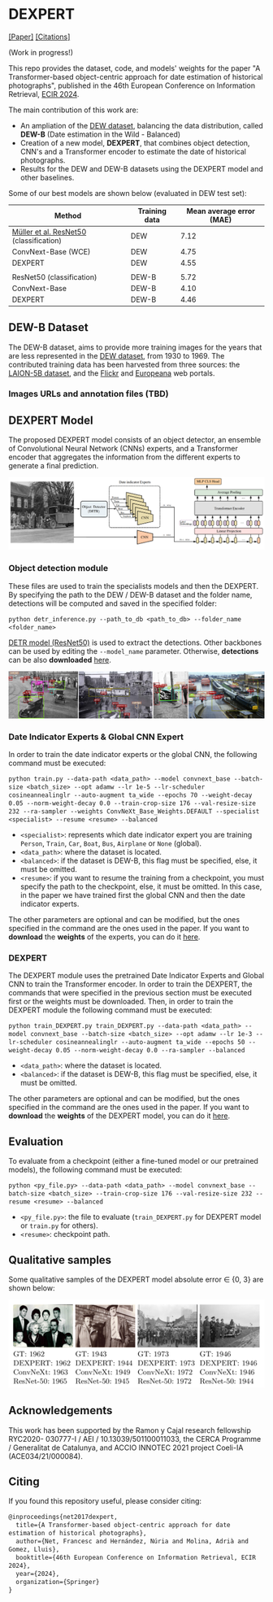 # DEXPERT

[[Paper]](https://todo) [[Citations]](#citing)

(Work in progress!) 

This repo provides the dataset, code, and models' weights for the paper "A Transformer-based object-centric approach for date estimation of historical photographs", published in the 46th European Conference on Information Retrieval, [ECIR 2024](https://www.ecir2024.org/).

The main contribution of this work are:
- An ampliation of the [DEW dataset](https://www.radar-service.eu/radar/en/dataset/tJzxrsYUkvPklBOw), balancing the data distribution, called **DEW-B** (Date estimation in the Wild - Balanced)
- Creation of a new model, **DEXPERT**, that combines object detection, CNN's and a Transformer encoder to estimate the date of historical photographs.
- Results for the DEW and DEW-B datasets using the DEXPERT model and other baselines.

Some of our best models are shown below (evaluated in DEW test set):

| **Method**                                                                                                | **Training data** | **Mean average error (MAE)** |
|-----------------------------------------------------------------------------------------------------------|-------------------|------------------------------|
| [Müller et al. ResNet50](https://link.springer.com/chapter/10.1007/978-3-319-56608-5_57) (classification) | DEW               | 7.12                         |
| ConvNext-Base (WCE)                                                                                       | DEW               | 4.75                         |
| DEXPERT                                                                                                   | DEW               | 4.55                         |
|                                                                                                           |                   |                              |
| ResNet50 (classification)                                                                                 | DEW-B             | 5.72                         |
| ConvNext-Base                                                                                             | DEW-B             | 4.10                         |
| DEXPERT                                                                                                   | DEW-B             | 4.46                         |


## DEW-B Dataset

The DEW-B dataset, aims to provide more training images for the years that are less represented in the [DEW dataset](https://www.radar-service.eu/radar/en/dataset/tJzxrsYUkvPklBOw), from 1930 to 1969. The contributed training data has been harvested from three sources: the [LAION-5B dataset](https://laion.ai/blog/laion-5b/), and the [Flickr](https://www.flickr.com/) and [Europeana](https://www.europeana.eu/es) web portals.


### Images URLs and annotation files (TBD)



## DEXPERT Model

The proposed DEXPERT model consists of an object detector, an ensemble of Convolutional Neural Network (CNNs) experts, and a Transformer encoder that aggregates the information from the different experts to generate a final prediction.

![](fig/dexpert.png)

### Object detection module

These files are used to train the specialists models and then the DEXPERT. By specifying the path to the DEW / DEW-B dataset and the folder name, detections will be computed and saved in the specified folder:
```
python detr_inference.py --path_to_db <path_to_db> --folder_name <folder_name> 
```
[DETR model (ResNet50)](https://huggingface.co/facebook/detr-resnet-50) is used to extract the detections. Other backbones can be used by editing the `--model_name` parameter. 
Otherwise, **detections** can be also **downloaded** [here](https://todo).

![](fig/DETR_detections.jpg)

### Date Indicator Experts & Global CNN Expert
In order to train the date indicator experts or the global CNN, the following command must be executed:
```
python train.py --data-path <data_path> --model convnext_base --batch-size <batch_size> --opt adamw --lr 1e-5 --lr-scheduler cosineannealinglr --auto-augment ta_wide --epochs 70 --weight-decay 0.05 --norm-weight-decay 0.0 --train-crop-size 176 --val-resize-size 232 --ra-sampler --weights ConvNeXt_Base_Weights.DEFAULT --specialist <specialist> --resume <resume> --balanced 
```
- `<specialist>`: represents which date indicator expert you are training `Person`, `Train`, `Car`, `Boat`, `Bus`, `Airplane` or `None` (global).
- `<data_path>`: where the dataset is located.
- `<balanced>`: if the dataset is DEW-B, this flag must be specified, else, it must be omitted.
- `<resume>`: if you want to resume the training from a checkpoint, you must specify the path to the checkpoint, else, it must be omitted. In this case, in the paper we have trained first the global CNN and then the date indicator experts.

The other parameters are optional and can be modified, but the ones specified in the command are the ones used in the paper.
If you want to **download** the **weights** of the experts, you can do it [here](https://todo).

### DEXPERT
The DEXPERT module uses the pretrained Date Indicator Experts and Global CNN to train the Transformer encoder. In order to train the DEXPERT, the commands that were specified in the previous section must be executed first or the weights must be downloaded. Then, in order to train the DEXPERT module the following command must be executed:
```
python train_DEXPERT.py train_DEXPERT.py --data-path <data_path> --model convnext_base --batch-size <batch_size> --opt adamw --lr 1e-3 --lr-scheduler cosineannealinglr --auto-augment ta_wide --epochs 50 --weight-decay 0.05 --norm-weight-decay 0.0 --ra-sampler --balanced
```
- `<data_path>`: where the dataset is located.
- `<balanced>`: if the dataset is DEW-B, this flag must be specified, else, it must be omitted.

The other parameters are optional and can be modified, but the ones specified in the command are the ones used in the paper.
If you want to **download** the **weights** of the DEXPERT model, you can do it [here](https://todo).


## Evaluation
To evaluate from a checkpoint (either a fine-tuned model or our pretrained models), the following command must be executed:
```
python <py_file.py> --data-path <data_path> --model convnext_base --batch-size <batch_size> --train-crop-size 176 --val-resize-size 232 --resume <resume> --balanced 
```
- `<py_file.py>`: the file to evaluate (`train_DEXPERT.py` for DEXPERT model or `train.py` for others).
- `<resume>`: checkpoint path.


## Qualitative samples
Some qualitative samples of the DEXPERT model absolute error ∈ {0, 3} are shown below:

![](fig/qualitatives.png)


## Acknowledgements
This work has been supported by the Ramon y Cajal research fellowship RYC2020-
030777-I / AEI / 10.13039/501100011033, the CERCA Programme / Generalitat de
Catalunya, and ACCIO INNOTEC 2021 project Coeli-IA (ACE034/21/000084).


## Citing 
If you found this repository useful, please consider citing:
```
@inproceedings{net2017dexpert,
  title={A Transformer-based object-centric approach for date estimation of historical photographs},
  author={Net, Francesc and Hernández, Núria and Molina, Adrià and Gomez, Lluis},
  booktitle={46th European Conference on Information Retrieval, ECIR 2024},
  year={2024},
  organization={Springer}
}
```


